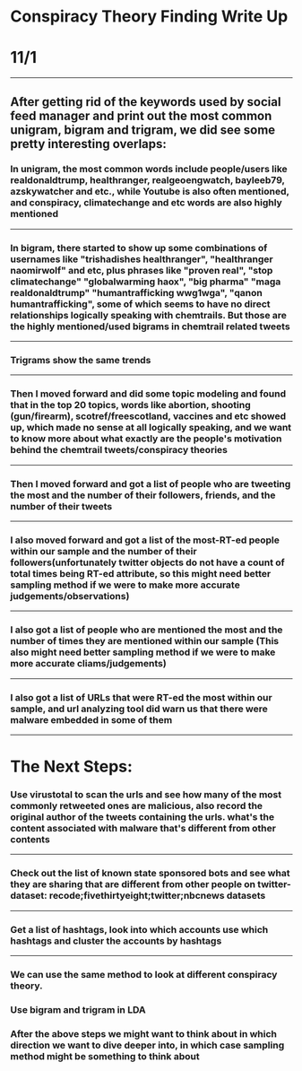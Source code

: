 # Conspiracy Theory Finding Write Up
# 11/1

----- 

## After getting rid of the keywords used by social feed manager and print out the most common unigram, bigram and trigram, we did see some pretty interesting overlaps:
 

### In unigram, the most common words include people/users like realdonaldtrump, healthranger, realgeoengwatch, bayleeb79, azskywatcher and etc., while Youtube is also often mentioned, and conspiracy, climatechange and etc words are also highly mentioned

----- 

### In bigram, there started to show up some combinations of usernames like "trishadishes healthranger", "healthranger naomirwolf" and etc, plus phrases like "proven real", "stop climatechange" "globalwarming haox", "big pharma" "maga realdonaldtrump" "humantrafficking wwg1wga", "qanon humantrafficking", some of which seems to have no direct relationships logically speaking with chemtrails. But those are the highly mentioned/used bigrams in chemtrail related tweets

----- 

### Trigrams show the same trends

----- 

### Then I moved forward and did some topic modeling and found that in the top 20 topics, words like abortion, shooting (gun/firearm), scotref/freescotland, vaccines and etc showed up, which made no sense at all logically speaking, and we want to know more about what exactly are the people's motivation behind the chemtrail tweets/conspiracy theories 
----- 

### Then I moved forward and got a list of people who are tweeting the most and the number of their followers, friends, and the number of their tweets

----- 

### I also moved forward and got a list of the most-RT-ed people within our sample and the number of their followers(unfortunately twitter objects do not have a count of total times being RT-ed attribute, so this might need better sampling method if we were to make more accurate judgements/observations)

----- 

### I also got a list of people who are mentioned the most and the number of times they are mentioned within our sample (This also might need better sampling method if we were to make more accurate cliams/judgements)

----- 

### I also got a list of URLs that were RT-ed the most within our sample, and url analyzing tool did warn us that there were malware embedded in some of them

----- 


# The Next Steps:

### Use virustotal to scan the urls and see how many of the most commonly retweeted ones are malicious, also record the original author of the tweets containing the urls. what's the content associated with malware that's different from other contents

----- 

### Check out the list of known state sponsored bots and see what they are sharing that are different from other people on twitter- dataset: recode;fivethirtyeight;twitter;nbcnews datasets

----- 

### Get a list of hashtags, look into which accounts use which hashtags and cluster the accounts by hashtags
-----

### We can use the same method to look at different conspiracy theory.
### Use bigram and trigram in LDA

### After the above steps we might want to think about in which direction we want to dive deeper into, in which case sampling method might be something to think about
